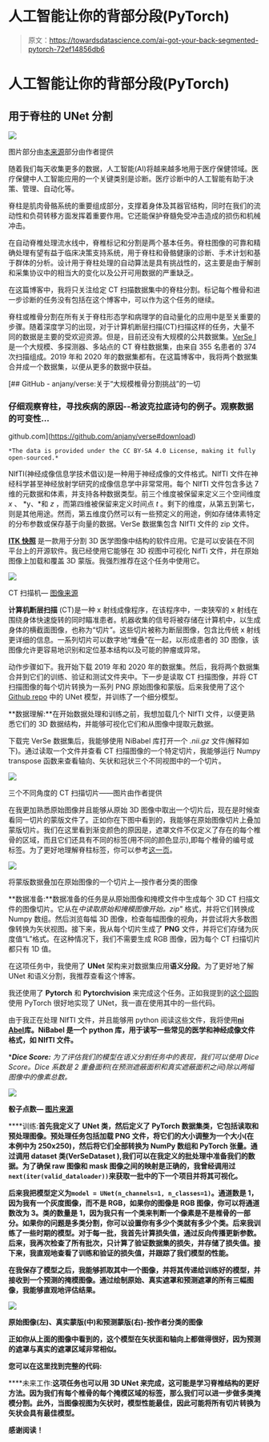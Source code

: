 # 人工智能让你的背部分段(PyTorch)

> 原文：<https://towardsdatascience.com/ai-got-your-back-segmented-pytorch-72ef14856db6>

# 人工智能让你的背部分段(PyTorch)

## 用于脊柱的 UNet 分割

![](img/95b5d6d2347b87b5391576ccc59e66d8.png)

图片部分由[本来源](http://grand-challenge.org)部分由作者提供

随着我们每天收集更多的数据，人工智能(AI)将越来越多地用于医疗保健领域。医疗保健中人工智能应用的一个关键类别是诊断。医疗诊断中的人工智能有助于决策、管理、自动化等。

脊柱是肌肉骨骼系统的重要组成部分，支撑着身体及其器官结构，同时在我们的流动性和负荷转移方面发挥着重要作用。它还能保护脊髓免受冲击造成的损伤和机械冲击。

在自动脊椎处理流水线中，脊椎标记和分割是两个基本任务。脊柱图像的可靠和精确处理有望有益于临床决策支持系统，用于脊柱和骨骼健康的诊断、手术计划和基于群体的分析。设计用于脊柱处理的自动算法是具有挑战性的，这主要是由于解剖和采集协议中的相当大的变化以及公开可用数据的严重缺乏。

在这篇博客中，我将只关注给定 CT 扫描数据集中的脊柱分割。标记每个椎骨和进一步诊断的任务没有包括在这个博客中，可以作为这个任务的继续。

脊柱或椎骨分割在所有关于脊柱形态学和病理学的自动量化的应用中是至关重要的步骤。随着深度学习的出现，对于计算机断层扫描(CT)扫描这样的任务，大量不同的数据是主要的受欢迎资源。但是，目前还没有大规模的公共数据集。[VerSe I](https://github.com/anjany/verse)是一个大规模、多探测器、多站点的 CT 脊柱数据集，由来自 355 名患者的 374 次扫描组成。2019 年和 2020 年的数据集都有。在这篇博客中，我将两个数据集合并成一个数据集，以便从更多的数据中获益。

[](https://github.com/anjany/verse#download) [## GitHub - anjany/verse:关于“大规模椎骨分割挑战”的一切

### 仔细观察脊柱，寻找疾病的原因--希波克拉底诗句的例子。观察数据的可变性…

github.com](https://github.com/anjany/verse#download) 

`*The data is provided under the CC BY-SA 4.0 License, making it fully open-sourced.*`

NIfTI(神经成像信息学技术倡议)是一种用于神经成像的文件格式。NIfTI 文件在神经科学甚至神经放射学研究的成像信息学中非常常用。每个 NIfTI 文件包含多达 7 维的元数据和体素，并支持各种数据类型。前三个维度被保留来定义三个空间维度 *x* 、 *y、*和 *z* ，而第四维被保留来定义时间点 *t* 。剩下的维度，从第五到第七，则是其他用途。然而，第五维度仍然可以有一些预定义的用途，例如存储体素特定的分布参数或保存基于向量的数据。VerSe 数据集包含 NIfTI 文件的 zip 文件。

[**ITK 快照**](http://www.itksnap.org) 是一款用于分割 3D 医学图像中结构的软件应用。它是可以安装在不同平台上的开源软件。我已经使用它能够在 3D 视图中可视化 NifTi 文件，并在原始图像上加载和覆盖 3D 蒙版。我强烈推荐在这个任务中使用它。

![](img/084123ffb286ba587dd9ba43e0640d27.png)

CT 扫描机— [图像来源](https://www.mayoclinic.org/)

**计算机断层扫描** (CT)是一种 x 射线成像程序，在该程序中，一束狭窄的 x 射线在围绕身体快速旋转的同时瞄准患者。机器收集的信号将被存储在计算机中，以生成身体的横截面图像，也称为“切片”。这些切片被称为断层图像，包含比传统 x 射线更详细的信息。一系列切片可以数字地“堆叠”在一起，以形成患者的 3D 图像，该图像允许更容易地识别和定位基本结构以及可能的肿瘤或异常。

动作步骤如下。我开始下载 2019 年和 2020 年的数据集。然后，我将两个数据集合并到它们的训练、验证和测试文件夹中。下一步是读取 CT 扫描图像，并将 CT 扫描图像的每个切片转换为一系列 PNG 原始图像和蒙版。后来我使用了这个 [Github repo](https://github.com/milesial/Pytorch-UNet) 中的 UNet 模型，并训练了一个细分模型。

**数据理解:**在开始数据处理和训练之前，我想加载几个 NIfTI 文件，以便更熟悉它们的 3D 数据结构，并能够可视化它们和从图像中提取元数据。

下载完 VerSe 数据集后，我能够使用 NiBabel 库打开一个 *.nii.gz* 文件(解释如下)。通过读取一个文件并查看 CT 扫描图像的一个特定切片，我能够运行 Numpy transpose 函数来查看轴向、矢状和冠状三个不同视图中的一个切片。

![](img/51a8fb1769d752215558149dbed4d4e1.png)

三个不同角度的 CT 扫描切片——图片由作者提供

在我更加熟悉原始图像并且能够从原始 3D 图像中取出一个切片后，现在是时候查看同一切片的蒙版文件了。正如你在下图中看到的，我能够在原始图像切片上叠加蒙版切片。我们在这里看到渐变颜色的原因是，遮罩文件不仅定义了存在的每个椎骨的区域，而且它们还具有不同的标签(用不同的颜色显示),即每个椎骨的编号或标签。为了更好地理解脊柱标签，你可以参考[这一页](https://en.wikipedia.org/wiki/Vertebral_column#Vertebrae)。

![](img/fa4523e0d5e994a2b7465642ca40fa5e.png)

将蒙版数据叠加在原始图像的一个切片上—按作者分类的图像

**数据准备:**数据准备的任务是从原始图像和掩模文件中生成每个 3D CT 扫描文件的图像切片。它从在*中读取原始和掩模图像开始。zip"* 格式，并将它们转换成 Numpy 数组。然后浏览每幅 3D 图像，检查每幅图像的视角，并尝试将大多数图像转换为矢状视图。接下来，我从每个切片生成了 **PNG** 文件，并将它们存储为灰度值“L”格式。在这种情况下，我们不需要生成 RGB 图像，因为每个 CT 扫描切片都只有 1D 值。

在这项任务中，我使用了 **UNet** 架构来对数据集应用**语义分段**。为了更好地了解 UNet 和语义分割，我推荐查看这个博客。

我还使用了 **Pytorch** 和 **Pytorchvision** 来完成这个任务。正如我提到的[这个回购](https://github.com/milesial/Pytorch-UNet)使用 PyTorch 很好地实现了 UNet，我一直在使用其中的一些代码。

由于我正在处理 NIfTI 文件，并且能够用 python 阅读这些文件，我将使用[**ni Abel**](https://nipy.org/nibabel/)**库。NiBabel 是一个 python 库，用于读写一些常见的医学和神经成像文件格式，如 NIfTI 文件。**

****Dice Score:** 为了评估我们的模型在语义分割任务中的表现，我们可以使用 Dice Score。Dice 系数是 2 *重叠面积(在预测遮蔽面积和真实遮蔽面积之间)除以两幅图像中的像素总数。**

**![](img/906253077a96d7c097590859a03c410e.png)**

**骰子点数— [图片来源](https://www.kaggle.com/yerramvarun/understanding-dice-coefficient)**

****训练:**首先我定义了 UNet 类，然后定义了 PyTorch 数据集类，它包括读取和预处理图像。预处理任务包括加载 PNG 文件，将它们的大小调整为一个大小(在本例中为 250x250)，然后将它们全部转换为 NumPy 数组和 PyTorch 张量。通过调用 dataset 类(VerSeDataset ),我们可以在我定义的批处理中准备我们的数据。为了确保 raw 图像和 mask 图像之间的映射是正确的，我曾经调用过`next(iter(valid_dataloader))`来获取一批中的下一个项目并将其可视化。**

**后来我把模型定义为`model = UNet(n_channels=1, n_classes=1)`。通道数是 1，因为我有一个灰度图像，而不是 RGB，如果你的图像是 RGB 图像，你可以将通道数改为 3。类的数量是 1，因为我只有一个类来判断一个像素是不是椎骨的一部分。如果你的问题是多类分割，你可以设置你有多少个类就有多少个类。后来我训练了一些时期的模型。对于每一批，我首先计算损失值，通过反向传播更新参数。后来，我再次检查了所有批次，只计算了验证数据集的损失，并存储了损失值。接下来，我直观地查看了训练和验证的损失值，并跟踪了我们模型的性能。**

**在我保存了模型之后，我能够抓取其中一个图像，并将其传递给训练好的模型，并接收到一个预测的掩模图像。通过绘制原始、真实遮罩和预测遮罩的所有三幅图像，我能够直观地评估结果。**

**![](img/1d579cbeb25aac0a5ae6c69dae797f5e.png)**

**原始图像(左)、真实蒙版(中)和预测蒙版(右)-按作者分类的图像**

**正如你从上面的图像中看到的，这个模型在矢状面和轴向上都做得很好，因为预测的遮罩与真实的遮罩区域非常相似。**

**您可以在这里找到完整的代码:**

****未来工作:**这项任务也可以用 3D UNet 来完成，这可能是学习脊椎结构的更好方法。因为我们有每个椎骨的每个掩模区域的标签，那么我们可以进一步做多类掩模分割。此外，当图像视图为矢状时，模型性能最佳，因此可能将所有切片转换为矢状会具有最佳模型。**

**感谢阅读！**